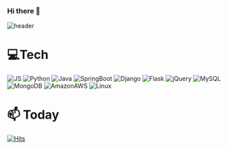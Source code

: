 ### Hi there 👋

<!--
**Beakjiyeon/Beakjiyeon** is a ✨ _special_ ✨ repository because its `README.md` (this file) appears on your GitHub profile.

Here are some ideas to get you started:

- 🔭 I’m currently working on ...
- 🌱 I’m currently learning ...
- 👯 I’m looking to collaborate on ...
- 🤔 I’m looking for help with ...
- 💬 Ask me about ...
- 📫 How to reach me: ...
- 😄 Pronouns: ...
- ⚡ Fun fact: ...
-->

![header](https://capsule-render.vercel.app/api?type=waving&color=auto&height=200&section=header&text=Jiyeon%20Baek&fontSize=60)

# :computer:Tech
![JS](https://img.shields.io/badge/JavaScript-F7DF1E?style=flat-square&logo=JavaScript&logoColor=black)
![Python](https://img.shields.io/badge/Python-3776AB?style=flat-square&logo=Python&logoColor=black)
![Java](https://img.shields.io/badge/Java-007396?style=flat-square&logo=Java&logoColor=black)
![SpringBoot](https://img.shields.io/badge/SpringBoot-6DB33F?style=flat-square&logo=SpringBoot&logoColor=black)
![Django](https://img.shields.io/badge/Django-092E20?style=flat-square&logo=Django&logoColor=black)
![Flask](https://img.shields.io/badge/Flask-000000?style=flat-square&logo=Flask&logoColor=black)
![jQuery](https://img.shields.io/badge/jQuery-0769AD?style=flat-square&logo=jQuery&logoColor=black)
![MySQL](https://img.shields.io/badge/MySQL-4479A1?style=flat-square&logo=MySQL&logoColor=black)
![MongoDB](https://img.shields.io/badge/MongoDB-47A248?style=flat-square&logo=MongoDB&logoColor=black)
![AmazonAWS](https://img.shields.io/badge/AmazonAWS-232F3E?style=flat-square&logo=AmazonAWS&logoColor=black)
![Linux](https://img.shields.io/badge/Linux-FCC624?style=flat-square&logo=Linux&logoColor=black)
# 📫 Today
[![Hits](https://hits.seeyoufarm.com/api/count/incr/badge.svg?url=https%3A%2F%2Fgithub.com%2FBeakjiyeon&count_bg=%2379C83D&title_bg=%23555555&icon=&icon_color=%23E7E7E7&title=hits&edge_flat=false)](https://hits.seeyoufarm.com)

